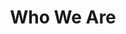 ---
templateKey: about-page
path: /about
title: Who We Are
image: /img/jumbotron-about.webp
profiles:
  - image: /img/about-us-barbar.webp
    name: >
      Barbar LeFontaine
    title: >
      CEO
    description: >
      Master of puppets, symphony of destruction, tornado of souls.
      Master of puppets, symphony of destruction, tornado of souls.
      Master of puppets, symphony of destruction, tornado of souls.
      Master of puppets, symphony of destruction, tornado of souls.
      Master of puppets, symphony of destruction, tornado of souls.
  - image: /img/about-us-ferbo.webp
    name: >
      Ferbo Babbage
    title: >
      CTO
    description: >
      Dancing queen, Sweet Caroline, Sweet Home Alabama, Country Roads.
      Master of puppets, symphony of destruction, tornado of souls.
      Master of puppets, symphony of destruction, tornado of souls.
      Master of puppets, symphony of destruction, tornado of souls.
      Master of puppets, symphony of destruction, tornado of souls.
      Master of puppets, symphony of destruction, tornado of souls.
---